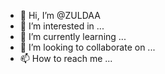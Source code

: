 - 👋 Hi, I’m @ZULDAA
- 👀 I’m interested in ...
- 🌱 I’m currently learning ...
- 💞️ I’m looking to collaborate on ...
- 📫 How to reach me ...

<!---
ZULDAA/ZULDAA is a ✨ special ✨ repository because its `README.md` (this file) appears on your GitHub profile.
You can click the Preview link to take a look at your changes.
--->
